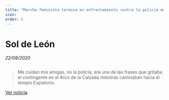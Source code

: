 ```yaml
---
title: "Marcha feminista termina en enfrentamiento contra la policía municipal de León"
icon:
order: 5
---
```

# Sol de León
*22/08/2020*

<a href="#" class="image featured"><img src="https://www.elsoldeleon.com.mx/incoming/iccw11-whatsapp-image-2020-08-22-at-7.30.53-pm.jpeg/alternates/LANDSCAPE_768/WhatsApp%20Image%202020-08-22%20at%207.30.53%20PM.jpeg" alt="" /></a>

> Me cuidan mis amigas, no la policía, era una de las frases que gritaba el contingente en el Arco de la Calzada mientras caminaban hacia el templo Expiatorio.

[Ver noticia](https://www.elsoldeleon.com.mx/local/video-marcha-feminista-termina-en-enfrentamiento-contra-la-policia-municipal-de-leon-5660387.html)
